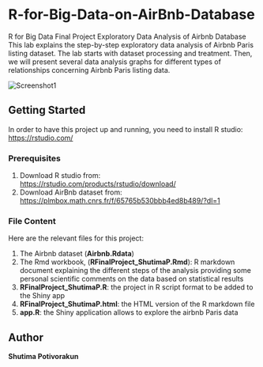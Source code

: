 # R-for-Big-Data-on-AirBnb-Database
R for Big Data Final Project
Exploratory Data Analysis of Airbnb Database
This lab explains the step-by-step exploratory data analysis of Airbnb Paris listing dataset. The lab starts with dataset processing and treatment. Then, we will present several data analysis graphs for different types of relationships concerning Airbnb Paris listing data.

![Screenshot1](https://user-images.githubusercontent.com/57285863/74426944-91e3c980-4e56-11ea-9fcd-f2c5fb516b98.png)

## Getting Started
In order to have this project up and running, you need to install R studio:
https://rstudio.com/

### Prerequisites
1. Download R studio from: https://rstudio.com/products/rstudio/download/
2. Download AirBnb dataset from: https://plmbox.math.cnrs.fr/f/65765b530bbb4ed8b489/?dl=1

### File Content
Here are the relevant files for this project:
1. The Airbnb dataset (**Airbnb.Rdata**)
2. The Rmd workbook, (**RFinalProject_ShutimaP.Rmd**): R markdown document explaining the different steps of the analysis providing some personal scientific comments on the data based on statistical results
3. **RFinalProject_ShutimaP.R**: the project in R script format to be added to the Shiny app
4. **RFinalProject_ShutimaP.html**: the HTML version of the R markdown file
5. **app.R**: the Shiny application allows to explore the airbnb Paris data

## Author
**Shutima Potivorakun**


